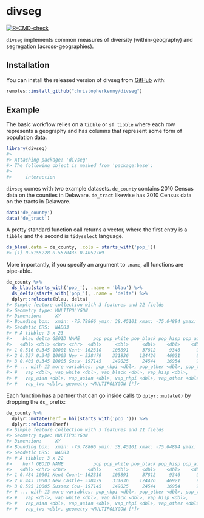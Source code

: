 
<!-- README.md is generated from README.Rmd. Please edit that file -->

# divseg

<!-- badges: start -->

[![R-CMD-check](https://github.com/christopherkenny/divseg/workflows/R-CMD-check/badge.svg)](https://github.com/christopherkenny/divseg/actions)
<!-- badges: end -->

`divseg` implements common measures of diversity (within-geography) and
segregation (across-geographies).

## Installation

<!---
You can install the released version of divseg from [CRAN](https://CRAN.R-project.org) with:

``` r
install.packages("divseg")
```
-->

You can install the released version of divseg from
[GitHub](https://github.com/christopherkenny/divseg) with:

``` r
remotes::install_github("christopherkenny/divseg")
```

## Example

The basic workflow relies on a `tibble` or `sf tibble` where each row represents a
geography and has columns that represent some form of population data.

``` r
library(divseg)
#> 
#> Attaching package: 'divseg'
#> The following object is masked from 'package:base':
#> 
#>     interaction
```

`divseg` comes with two example datasets. `de_county` contains 2010
Census data on the counties in Delaware. `de_tract` likewise has 2010
Census data on the tracts in Delaware.

``` r
data('de_county')
data('de_tract')
```

A pretty standard function call returns a vector, where the first entry
is a `tibble` and the second is `tidyselect` language.

``` r
ds_blau(.data = de_county, .cols = starts_with('pop_')) 
#> [1] 0.5155228 0.5570435 0.4052769
```

More importantly, if you specify an argument to `.name`, all functions
are pipe-able.

``` r
de_county %>% 
  ds_blau(starts_with('pop_'), .name = 'blau') %>% 
  ds_delta(starts_with('pop_'), .name = 'delta') %>% 
  dplyr::relocate(blau, delta)
#> Simple feature collection with 3 features and 22 fields
#> Geometry type: MULTIPOLYGON
#> Dimension:     XY
#> Bounding box:  xmin: -75.78866 ymin: 38.45101 xmax: -75.04894 ymax: 39.83901
#> Geodetic CRS:  NAD83
#> # A tibble: 3 x 23
#>    blau delta GEOID NAME     pop pop_white pop_black pop_hisp pop_aian pop_asian
#>   <dbl> <dbl> <chr> <chr>  <dbl>     <dbl>     <dbl>    <dbl>    <dbl>     <dbl>
#> 1 0.516 0.345 10001 Kent~ 162310    105891     37812     9346      916      3266
#> 2 0.557 0.345 10003 New ~ 538479    331836    124426    46921      984     23132
#> 3 0.405 0.345 10005 Suss~ 197145    149025     24544    16954      924      1910
#> # ... with 13 more variables: pop_nhpi <dbl>, pop_other <dbl>, pop_two <dbl>,
#> #   vap <dbl>, vap_white <dbl>, vap_black <dbl>, vap_hisp <dbl>,
#> #   vap_aian <dbl>, vap_asian <dbl>, vap_nhpi <dbl>, vap_other <dbl>,
#> #   vap_two <dbl>, geometry <MULTIPOLYGON [°]>
```

Each function has a partner that can go inside calls to
`dplyr::mutate()` by dropping the `ds_` prefix:

``` r
de_county %>% 
  dplyr::mutate(herf = hhi(starts_with('pop_'))) %>% 
  dplyr::relocate(herf)
#> Simple feature collection with 3 features and 21 fields
#> Geometry type: MULTIPOLYGON
#> Dimension:     XY
#> Bounding box:  xmin: -75.78866 ymin: 38.45101 xmax: -75.04894 ymax: 39.83901
#> Geodetic CRS:  NAD83
#> # A tibble: 3 x 22
#>    herf GEOID NAME           pop pop_white pop_black pop_hisp pop_aian pop_asian
#>   <dbl> <chr> <chr>        <dbl>     <dbl>     <dbl>    <dbl>    <dbl>     <dbl>
#> 1 0.484 10001 Kent Count~ 162310    105891     37812     9346      916      3266
#> 2 0.443 10003 New Castle~ 538479    331836    124426    46921      984     23132
#> 3 0.595 10005 Sussex Cou~ 197145    149025     24544    16954      924      1910
#> # ... with 13 more variables: pop_nhpi <dbl>, pop_other <dbl>, pop_two <dbl>,
#> #   vap <dbl>, vap_white <dbl>, vap_black <dbl>, vap_hisp <dbl>,
#> #   vap_aian <dbl>, vap_asian <dbl>, vap_nhpi <dbl>, vap_other <dbl>,
#> #   vap_two <dbl>, geometry <MULTIPOLYGON [°]>
```
